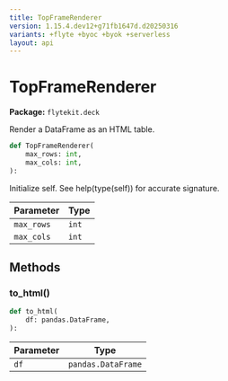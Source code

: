 ```yaml
---
title: TopFrameRenderer
version: 1.15.4.dev12+g71fb1647d.d20250316
variants: +flyte +byoc +byok +serverless
layout: api
---
```


# TopFrameRenderer

**Package:** `flytekit.deck`

Render a DataFrame as an HTML table.


```python
def TopFrameRenderer(
    max_rows: int,
    max_cols: int,
):
```
Initialize self.  See help(type(self)) for accurate signature.


| Parameter | Type |
|-|-|
| `max_rows` | `int` |
| `max_cols` | `int` |
## Methods

### to_html()

```python
def to_html(
    df: pandas.DataFrame,
):
```
| Parameter | Type |
|-|-|
| `df` | `pandas.DataFrame` |
